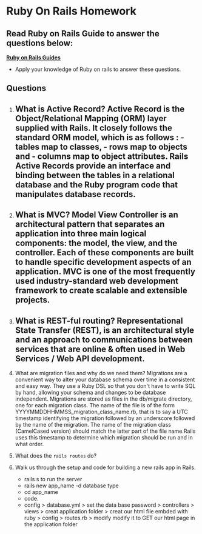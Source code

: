 # Ruby On Rails Homework

## Read Ruby on Rails Guide to answer the questions below:
**[Ruby on Rails Guides](https://guides.rubyonrails.org/)**
- Apply your knowledge of Ruby on rails to answer these questions.

## Questions
1. What is Active Record?
	 Active Record is the Object/Relational Mapping (ORM) layer supplied with Rails. It closely follows the standard ORM model, which is as follows :
		- tables map to classes,
		- rows map to objects and
		- columns map to object attributes.
	 Rails Active Records provide an interface and binding between the tables in a relational database and the Ruby program code that manipulates database records.
	---------------------------
2. What is MVC?
	Model View Controller is an architectural pattern that separates an application into three main logical components: the model, the view, and the controller. Each of these components are built to handle specific development aspects of an application. MVC is one of the most frequently used industry-standard web development framework to create scalable and extensible projects.
	---------------------------
3. What is REST-ful routing?
	 Representational State Transfer (REST), is an architectural style and an approach to communications between services that are online & often used in Web Services / Web API development.
	---------------------------
4. What are migration files and why do we need them?
	Migrations are a convenient way to alter your database schema over time in a consistent and easy way. They use a Ruby DSL so that you don't have to write SQL by hand, allowing your schema and changes to be database independent.
	Migrations are stored as files in the db/migrate directory, one for each migration class. The name of the file is of the form YYYYMMDDHHMMSS_migration_class_name.rb, that is to say a UTC timestamp identifying the migration followed by an underscore followed by the name of the migration. The name of the migration class (CamelCased version) should match the latter part of the file name.Rails uses this timestamp to determine which migration should be run and in what order.
5. What does the `rails routes` do?

6. Walk us through the setup and code for building a new rails app in Rails.
	- rails s to run the server
	- rails new app_name -d database type
	- cd app_name
	- code.
	- config > database.yml > set the data base password > controllers > views > creat application folder > creat our html file embded with ruby > config > routes.rb > modify modify it to GET our html page in the application folder
